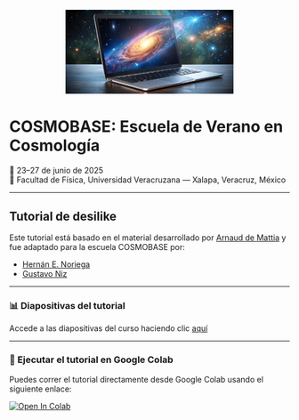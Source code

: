 <p align="center">
    <img src="https://github.com/henoriega/desilike-tutorial/blob/main/logo.jpg" width="60%">
</p>

# COSMOBASE: Escuela de Verano en Cosmología  
📅 23–27 de junio de 2025  
📍 Facultad de Física, Universidad Veracruzana — Xalapa, Veracruz, México  

---

## Tutorial de desilike

Este tutorial está basado en el material desarrollado por [Arnaud de Mattia](https://github.com/cosmodesi/desilike-tutorials) y fue adaptado para la escuela COSMOBASE por:

- [Hernán E. Noriega](mailto:henoriega@estudiantes.fisica.unam.mx)  
- [Gustavo Niz](mailto:g.niz@ugto.mx)

---

### 📊 Diapositivas del tutorial  
Accede a las diapositivas del curso haciendo clic [aquí](https://docs.google.com/presentation/d/1vMtK3w2-D70mmPOoZlxGwqUDXkk9Y9wr2ABlMsBWD-U/edit?usp=sharing)

---

### 🚀 Ejecutar el tutorial en Google Colab  
Puedes correr el tutorial directamente desde Google Colab usando el siguiente enlace:

[![Open In Colab](https://colab.research.google.com/assets/colab-badge.svg)](https://drive.google.com/file/d/1bbCbqfVgYzvK4tmq5TQ0hL3a5LinKyoY/view?usp=sharing)
